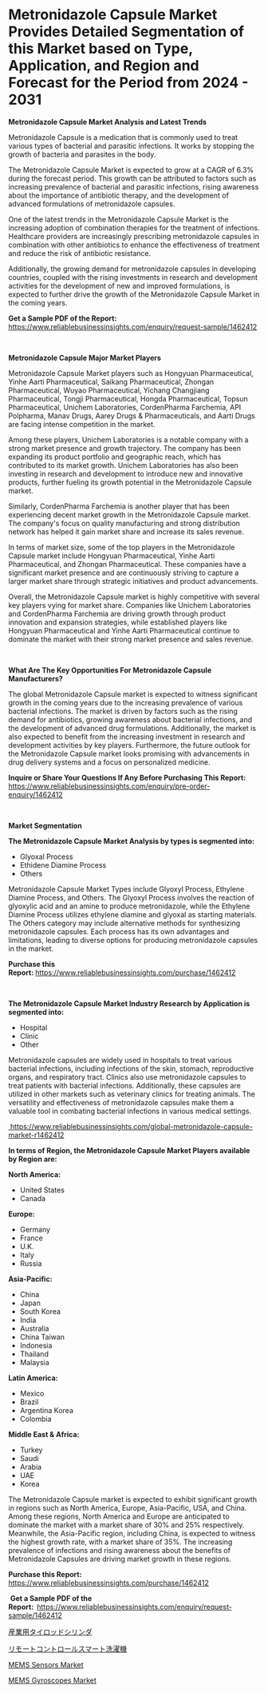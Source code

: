 <p><h1>Metronidazole Capsule Market Provides Detailed Segmentation of this Market based on Type, Application, and Region and Forecast for the Period from 2024 - 2031</h1></p><p><strong>Metronidazole Capsule Market Analysis and Latest Trends</strong></p>
<p><p>Metronidazole Capsule is a medication that is commonly used to treat various types of bacterial and parasitic infections. It works by stopping the growth of bacteria and parasites in the body.</p><p>The Metronidazole Capsule Market is expected to grow at a CAGR of 6.3% during the forecast period. This growth can be attributed to factors such as increasing prevalence of bacterial and parasitic infections, rising awareness about the importance of antibiotic therapy, and the development of advanced formulations of metronidazole capsules.</p><p>One of the latest trends in the Metronidazole Capsule Market is the increasing adoption of combination therapies for the treatment of infections. Healthcare providers are increasingly prescribing metronidazole capsules in combination with other antibiotics to enhance the effectiveness of treatment and reduce the risk of antibiotic resistance.</p><p>Additionally, the growing demand for metronidazole capsules in developing countries, coupled with the rising investments in research and development activities for the development of new and improved formulations, is expected to further drive the growth of the Metronidazole Capsule Market in the coming years.</p></p>
<p><strong>Get a Sample PDF of the Report:&nbsp;</strong> <a href="https://www.reliablebusinessinsights.com/enquiry/request-sample/1462412">https://www.reliablebusinessinsights.com/enquiry/request-sample/1462412</a></p>
<p>&nbsp;</p>
<p><strong>Metronidazole Capsule Major Market Players</strong></p>
<p><p>Metronidazole Capsule Market players such as Hongyuan Pharmaceutical, Yinhe Aarti Pharmaceutical, Saikang Pharmaceutical, Zhongan Pharmaceutical, Wuyao Pharmaceutical, Yichang Changjiang Pharmaceutical, Tongji Pharmaceutical, Hongda Pharmaceutical, Topsun Pharmaceutical, Unichem Laboratories, CordenPharma Farchemia, API Polpharma, Manav Drugs, Aarey Drugs & Pharmaceuticals, and Aarti Drugs are facing intense competition in the market.</p><p>Among these players, Unichem Laboratories is a notable company with a strong market presence and growth trajectory. The company has been expanding its product portfolio and geographic reach, which has contributed to its market growth. Unichem Laboratories has also been investing in research and development to introduce new and innovative products, further fueling its growth potential in the Metronidazole Capsule market.</p><p>Similarly, CordenPharma Farchemia is another player that has been experiencing decent market growth in the Metronidazole Capsule market. The company's focus on quality manufacturing and strong distribution network has helped it gain market share and increase its sales revenue.</p><p>In terms of market size, some of the top players in the Metronidazole Capsule market include Hongyuan Pharmaceutical, Yinhe Aarti Pharmaceutical, and Zhongan Pharmaceutical. These companies have a significant market presence and are continuously striving to capture a larger market share through strategic initiatives and product advancements.</p><p>Overall, the Metronidazole Capsule market is highly competitive with several key players vying for market share. Companies like Unichem Laboratories and CordenPharma Farchemia are driving growth through product innovation and expansion strategies, while established players like Hongyuan Pharmaceutical and Yinhe Aarti Pharmaceutical continue to dominate the market with their strong market presence and sales revenue.</p></p>
<p>&nbsp;</p>
<p><strong>What Are The Key Opportunities For Metronidazole Capsule Manufacturers?</strong></p>
<p><p>The global Metronidazole Capsule market is expected to witness significant growth in the coming years due to the increasing prevalence of various bacterial infections. The market is driven by factors such as the rising demand for antibiotics, growing awareness about bacterial infections, and the development of advanced drug formulations. Additionally, the market is also expected to benefit from the increasing investment in research and development activities by key players. Furthermore, the future outlook for the Metronidazole Capsule market looks promising with advancements in drug delivery systems and a focus on personalized medicine.</p></p>
<p><strong>Inquire or Share Your Questions If Any Before Purchasing This Report:</strong> <a href="https://www.reliablebusinessinsights.com/enquiry/pre-order-enquiry/1462412">https://www.reliablebusinessinsights.com/enquiry/pre-order-enquiry/1462412</a></p>
<p>&nbsp;</p>
<p><strong>Market Segmentation</strong></p>
<p><strong>The Metronidazole Capsule Market Analysis by types is segmented into:</strong></p>
<p><ul><li>Glyoxal Process</li><li>Ethidene Diamine Process</li><li>Others</li></ul></p>
<p><p>Metronidazole Capsule Market Types include Glyoxyl Process, Ethylene Diamine Process, and Others. The Glyoxyl Process involves the reaction of glyoxylic acid and an amine to produce metronidazole, while the Ethylene Diamine Process utilizes ethylene diamine and glyoxal as starting materials. The Others category may include alternative methods for synthesizing metronidazole capsules. Each process has its own advantages and limitations, leading to diverse options for producing metronidazole capsules in the market.</p></p>
<p><strong>Purchase this Report:&nbsp;</strong><a href="https://www.reliablebusinessinsights.com/purchase/1462412">https://www.reliablebusinessinsights.com/purchase/1462412</a></p>
<p>&nbsp;</p>
<p><strong>The Metronidazole Capsule Market Industry Research by Application is segmented into:</strong></p>
<p><ul><li>Hospital</li><li>Clinic</li><li>Other</li></ul></p>
<p><p>Metronidazole capsules are widely used in hospitals to treat various bacterial infections, including infections of the skin, stomach, reproductive organs, and respiratory tract. Clinics also use metronidazole capsules to treat patients with bacterial infections. Additionally, these capsules are utilized in other markets such as veterinary clinics for treating animals. The versatility and effectiveness of metronidazole capsules make them a valuable tool in combating bacterial infections in various medical settings.</p></p>
<p><a href="https://www.reliablebusinessinsights.com/global-metronidazole-capsule-market-r1462412">&nbsp;https://www.reliablebusinessinsights.com/global-metronidazole-capsule-market-r1462412</a></p>
<p><strong>In terms of Region, the Metronidazole Capsule Market Players available by Region are:</strong></p>
<p>
    <p> <strong> North America: </strong>
        <ul>
            <li>United States</li>
            <li>Canada</li>
        </ul>
        </p> 
    <p> <strong> Europe: </strong>
        <ul>
            <li>Germany</li>
            <li>France</li>
            <li>U.K.</li>
            <li>Italy</li>
            <li>Russia</li>
        </ul>
        </p> 
    <p> <strong> Asia-Pacific: </strong>
        <ul>
            <li>China</li>
            <li>Japan</li>
            <li>South Korea</li>
            <li>India</li>
            <li>Australia</li>
            <li>China Taiwan</li>
            <li>Indonesia</li>
            <li>Thailand</li>
            <li>Malaysia</li>
        </ul>
        </p> 
    <p> <strong> Latin America: </strong>
        <ul>
            <li>Mexico</li>
            <li>Brazil</li>
            <li>Argentina Korea</li>
            <li>Colombia</li>
        </ul>
        </p> 
    <p> <strong> Middle East & Africa: </strong>
        <ul>
            <li>Turkey</li>
            <li>Saudi</li>
            <li>Arabia</li>
            <li>UAE</li>
            <li>Korea</li>
        </ul>
    </p>
    </p>
<p><p>The Metronidazole Capsule market is expected to exhibit significant growth in regions such as North America, Europe, Asia-Pacific, USA, and China. Among these regions, North America and Europe are anticipated to dominate the market with a market share of 30% and 25% respectively. Meanwhile, the Asia-Pacific region, including China, is expected to witness the highest growth rate, with a market share of 35%. The increasing prevalence of infections and rising awareness about the benefits of Metronidazole Capsules are driving market growth in these regions.</p></p>
<p><strong>Purchase this Report: </strong><a href="https://www.reliablebusinessinsights.com/purchase/1462412">https://www.reliablebusinessinsights.com/purchase/1462412</a></p>
<p>&nbsp;<strong>Get a Sample PDF of the Report:&nbsp;&nbsp;</strong><a href="https://www.reliablebusinessinsights.com/enquiry/request-sample/1462412">https://www.reliablebusinessinsights.com/enquiry/request-sample/1462412</a></p>
<p><strong></strong></p>
<p><p><a href="https://github.com/leigh4852023/Market-Research-Report-List-2/blob/main/9969694178156.md">産業用タイロッドシリンダ</a></p><p><a href="https://github.com/SimeonBode1/Market-Research-Report-List-1/blob/main/4698568178157.md">リモートコントロールスマート洗濯機</a></p><p><a href="https://github.com/ashman753/Market-Research-Report-List-2/blob/main/mems-sensors-market.md">MEMS Sensors Market</a></p><p><a href="https://github.com/singletonthaxterkelliehr2df/Market-Research-Report-List-3/blob/main/mems-gyroscopes-market.md">MEMS Gyroscopes Market</a></p></p>